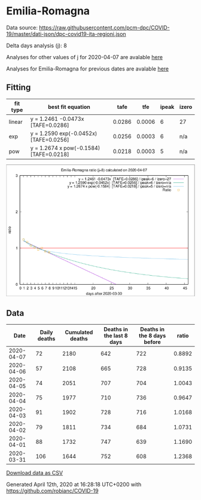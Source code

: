 # Emilia-Romagna

Data source: https://raw.githubusercontent.com/pcm-dpc/COVID-19/master/dati-json/dpc-covid19-ita-regioni.json

Delta days analysis (j): 8

Analyses for other values of j for 2020-04-07 are avalable [here](../README.md)

Analyses for Emilia-Romagna for previous dates are avalable [here](../../README.md)

## Fitting 
|fit type|best fit equation|tafe|tfe|ipeak|izero|
|-------|-----|--------|------|---|---|
|linear|y = 1.2461 -0.0473x  [TAFE=0.0286]|0.0286|0.0006|6|27|
|exp|y = 1.2590 exp(-0.0452x)  [TAFE=0.0256]|0.0256|0.0003|6|n/a|
|pow|y = 1.2674 x pow(-0.1584)  [TAFE=0.0218]|0.0218|0.0003|5|n/a|

![Plot](COVID-19_emilia-romagna_j8_2020-04-07.png)

## Data
|Date|Daily deaths|Cumulated deaths|Deaths in the last 8 days|Deaths in the 8 days before|ratio|
|----|----------|-----------|-------|--------------------|-----|
|2020-04-07|72|2180|642|722|0.8892|
|2020-04-06|57|2108|665|728|0.9135|
|2020-04-05|74|2051|707|704|1.0043|
|2020-04-04|75|1977|710|736|0.9647|
|2020-04-03|91|1902|728|716|1.0168|
|2020-04-02|79|1811|734|684|1.0731|
|2020-04-01|88|1732|747|639|1.1690|
|2020-03-31|106|1644|752|608|1.2368|

[Download data as CSV](COVID-19_emilia-romagna_j8_2020-04-07.csv)

Generated April 12th, 2020 at 16:28:18 UTC+0200 with https://github.com/robianc/COVID-19
